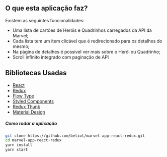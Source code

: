## O que esta aplicação faz?

Existem as seguintes funcionalidades:

* Uma lista de cartões de Heróis e Quadrinhos carregados da API da Marvel;
* Cada lista tem um item clicável que é redirecionado para os detalhes do mesmo;
* Na página de detalhes é possivel ver mais sobre o Herói ou Quadrinho;
* Scroll infinito integrado com paginação de API

## Bibliotecas Usadas

* [React](http://reactjs.org/)
* [Redux](http://redux.js.org/)
* [Flow Type](https://flow.org/)
* [Styled Components](https://github.com/styled-components)
* [Redux Thunk](https://github.com/gaearon/redux-thunk)
* [Material Design](https://material-ui-next.com/)

##### Como rodar a aplicação

```sh
git clone https://github.com/betiol/marvel-app-react-redux.git
cd marvel-app-react-redux
yarn install
yarn start
```
